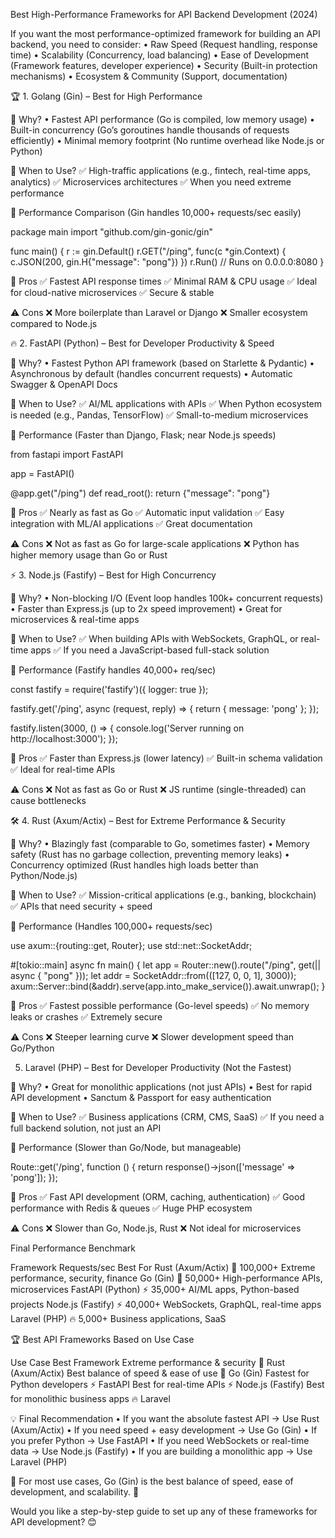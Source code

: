 Best High-Performance Frameworks for API Backend Development (2024)

If you want the most performance-optimized framework for building an API backend, you need to consider:
	•	Raw Speed (Request handling, response time)
	•	Scalability (Concurrency, load balancing)
	•	Ease of Development (Framework features, developer experience)
	•	Security (Built-in protection mechanisms)
	•	Ecosystem & Community (Support, documentation)

🏆 1. Golang (Gin) – Best for High Performance

🔹 Why?
	•	Fastest API performance (Go is compiled, low memory usage)
	•	Built-in concurrency (Go’s goroutines handle thousands of requests efficiently)
	•	Minimal memory footprint (No runtime overhead like Node.js or Python)

🔹 When to Use?
✅ High-traffic applications (e.g., fintech, real-time apps, analytics)
✅ Microservices architectures
✅ When you need extreme performance

🔹 Performance Comparison (Gin handles 10,000+ requests/sec easily)

package main
import "github.com/gin-gonic/gin"

func main() {
    r := gin.Default()
    r.GET("/ping", func(c *gin.Context) {
        c.JSON(200, gin.H{"message": "pong"})
    })
    r.Run() // Runs on 0.0.0.0:8080
}

🚀 Pros
✅ Fastest API response times
✅ Minimal RAM & CPU usage
✅ Ideal for cloud-native microservices
✅ Secure & stable

⚠️ Cons
❌ More boilerplate than Laravel or Django
❌ Smaller ecosystem compared to Node.js

🔥 2. FastAPI (Python) – Best for Developer Productivity & Speed

🔹 Why?
	•	Fastest Python API framework (based on Starlette & Pydantic)
	•	Asynchronous by default (handles concurrent requests)
	•	Automatic Swagger & OpenAPI Docs

🔹 When to Use?
✅ AI/ML applications with APIs
✅ When Python ecosystem is needed (e.g., Pandas, TensorFlow)
✅ Small-to-medium microservices

🔹 Performance (Faster than Django, Flask; near Node.js speeds)

from fastapi import FastAPI

app = FastAPI()

@app.get("/ping")
def read_root():
    return {"message": "pong"}

🚀 Pros
✅ Nearly as fast as Go
✅ Automatic input validation
✅ Easy integration with ML/AI applications
✅ Great documentation

⚠️ Cons
❌ Not as fast as Go for large-scale applications
❌ Python has higher memory usage than Go or Rust

⚡ 3. Node.js (Fastify) – Best for High Concurrency

🔹 Why?
	•	Non-blocking I/O (Event loop handles 100k+ concurrent requests)
	•	Faster than Express.js (up to 2x speed improvement)
	•	Great for microservices & real-time apps

🔹 When to Use?
✅ When building APIs with WebSockets, GraphQL, or real-time apps
✅ If you need a JavaScript-based full-stack solution

🔹 Performance (Fastify handles 40,000+ req/sec)

const fastify = require('fastify')({ logger: true });

fastify.get('/ping', async (request, reply) => {
  return { message: 'pong' };
});

fastify.listen(3000, () => {
  console.log('Server running on http://localhost:3000');
});

🚀 Pros
✅ Faster than Express.js (lower latency)
✅ Built-in schema validation
✅ Ideal for real-time APIs

⚠️ Cons
❌ Not as fast as Go or Rust
❌ JS runtime (single-threaded) can cause bottlenecks

🛠️ 4. Rust (Axum/Actix) – Best for Extreme Performance & Security

🔹 Why?
	•	Blazingly fast (comparable to Go, sometimes faster)
	•	Memory safety (Rust has no garbage collection, preventing memory leaks)
	•	Concurrency optimized (Rust handles high loads better than Python/Node.js)

🔹 When to Use?
✅ Mission-critical applications (e.g., banking, blockchain)
✅ APIs that need security + speed

🔹 Performance (Handles 100,000+ requests/sec)

use axum::{routing::get, Router};
use std::net::SocketAddr;

#[tokio::main]
async fn main() {
    let app = Router::new().route("/ping", get(|| async { "pong" }));
    let addr = SocketAddr::from(([127, 0, 0, 1], 3000));
    axum::Server::bind(&addr).serve(app.into_make_service()).await.unwrap();
}

🚀 Pros
✅ Fastest possible performance (Go-level speeds)
✅ No memory leaks or crashes
✅ Extremely secure

⚠️ Cons
❌ Steeper learning curve
❌ Slower development speed than Go/Python

5. Laravel (PHP) – Best for Developer Productivity (Not the Fastest)

🔹 Why?
	•	Great for monolithic applications (not just APIs)
	•	Best for rapid API development
	•	Sanctum & Passport for easy authentication

🔹 When to Use?
✅ Business applications (CRM, CMS, SaaS)
✅ If you need a full backend solution, not just an API

🔹 Performance (Slower than Go/Node, but manageable)

Route::get('/ping', function () {
    return response()->json(['message' => 'pong']);
});

🚀 Pros
✅ Fast API development (ORM, caching, authentication)
✅ Good performance with Redis & queues
✅ Huge PHP ecosystem

⚠️ Cons
❌ Slower than Go, Node.js, Rust
❌ Not ideal for microservices

Final Performance Benchmark

Framework	Requests/sec	Best For
Rust (Axum/Actix)	🚀 100,000+	Extreme performance, security, finance
Go (Gin)	🚀 50,000+	High-performance APIs, microservices
FastAPI (Python)	⚡ 35,000+	AI/ML apps, Python-based projects
Node.js (Fastify)	⚡ 40,000+	WebSockets, GraphQL, real-time apps
Laravel (PHP)	🔥 5,000+	Business applications, SaaS

🏆 Best API Frameworks Based on Use Case

Use Case	Best Framework
Extreme performance & security	🚀 Rust (Axum/Actix)
Best balance of speed & ease of use	🚀 Go (Gin)
Fastest for Python developers	⚡ FastAPI
Best for real-time APIs	⚡ Node.js (Fastify)
Best for monolithic business apps	🔥 Laravel

💡 Final Recommendation
	•	If you want the absolute fastest API → Use Rust (Axum/Actix)
	•	If you need speed + easy development → Use Go (Gin)
	•	If you prefer Python → Use FastAPI
	•	If you need WebSockets or real-time data → Use Node.js (Fastify)
	•	If you are building a monolithic app → Use Laravel (PHP)

🔹 For most use cases, Go (Gin) is the best balance of speed, ease of development, and scalability. 🚀

Would you like a step-by-step guide to set up any of these frameworks for API development? 😊